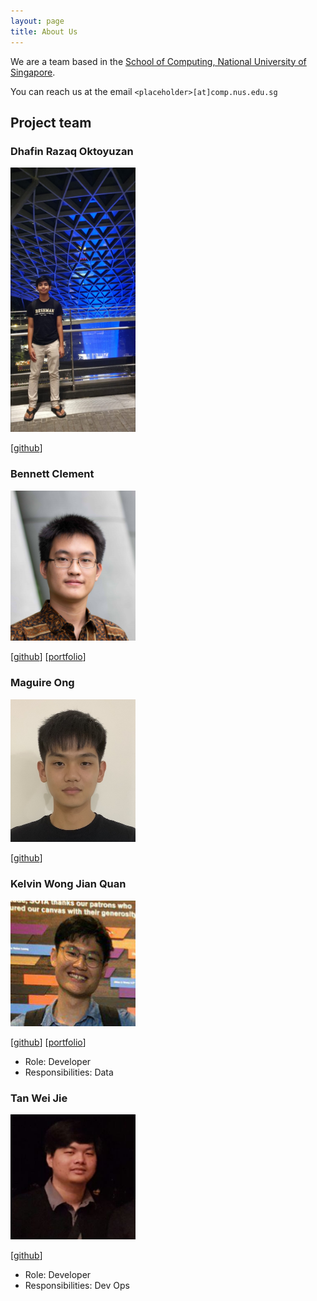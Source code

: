 ```yaml
---
layout: page
title: About Us
---
```


We are a team based in the [School of Computing, National University of Singapore](http://www.comp.nus.edu.sg).

You can reach us at the email `<placeholder>[at]comp.nus.edu.sg`

## Project team

### Dhafin Razaq Oktoyuzan
<img src="images/dhafinrazaq.png" width="200px">

[[github](https://github.com/dhafinrazaq)]

### Bennett Clement

<img src="images/benclmnt.png" width="200px">

[[github](https://github.com/benclmnt)]
 [[portfolio](team/benclmnt.md)]
 
### Maguire Ong

<img src="images/maguireong.png" width="200px">

[[github](http://github.com/maguireong)] 

### Kelvin Wong Jian Quan

<img src="images/kelvinvin.png" width="200px">

[[github](http://github.com/kelvinvin)] [[portfolio](https://github.com/kelvinvin?tab=repositories)]
* Role: Developer
* Responsibilities: Data

### Tan Wei Jie

<img src="images/tanweijie.png" width="200px">

[[github](http://github.com/tanweijie123)]

* Role: Developer
* Responsibilities: Dev Ops